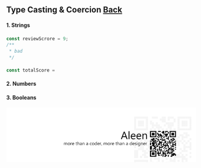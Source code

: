 ## Type Casting & Coercion [**Back**](./../README.md)

#### 1. Strings

```js
const reviewScrore = 9;
/**
 * bad
 */

const totalScore = 
```

#### 2. Numbers

#### 3. Booleans


<a href="http://aleen42.github.io/" target="_blank" ><img src="./../pic/tail.gif"></a>